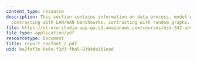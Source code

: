 ```yaml
---
content_type: resource
description: This section contains information on data process, model generation,
  contrasting with LAN/WAN benchmarks, contrasting with random graphs.
file: https://ol-ocw-studio-app-qa.s3.amazonaws.com/courses/esd-342-advanced-system-architecture-spring-2006/ba2faf3e6e6ef2d3fba58304da161ead_report_roofnet_2.pdf
file_type: application/pdf
resourcetype: Document
title: report_roofnet_2.pdf
uid: ba2faf3e-6e6e-f2d3-fba5-8304da161ead
---
```

